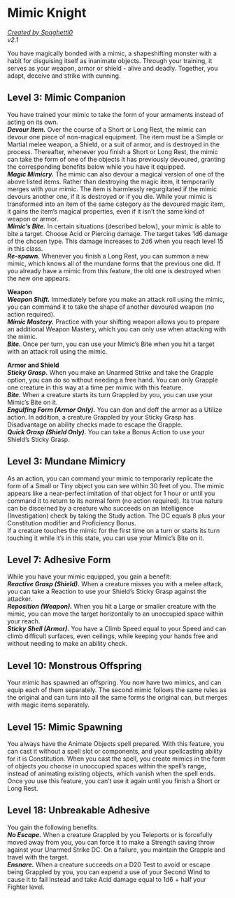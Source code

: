# Mimic Knight
[*Created by Spaghetti0*](https://bio.site/spaghetti0)  
*v2.1*  

You have magically bonded with a mimic, a shapeshifting monster with a habit for disguising itself as inanimate objects. Through your training, it serves as your weapon, armor or shield - alive and deadly. Together, you adapt, deceive and strike with cunning.

## Level 3: Mimic Companion
You have trained your mimic to take the form of your armaments instead of acting on its own.  
***Devour Item.*** Over the course of a Short or Long Rest, the mimic can devour one piece of non-magical equipment. The item must be a Simple or Martial melee weapon, a Shield, or a suit of armor, and is destroyed in the process. Thereafter, whenever you finish a Short or Long Rest, the mimic can take the form of one of the objects it has previously devoured, granting the corresponding benefits below while you have it equipped.  
***Magic Mimicry.*** The mimic can also devour a magical version of one of the above listed items. Rather than destroying the magic item, it temporarily merges with your mimic. The item is harmlessly regurgitated if the mimic devours another one, if it is destroyed or if you die. While your mimic is transformed into an item of the same category as the devoured magic item, it gains the item’s magical properties, even if it isn’t the same kind of weapon or armor.  
***Mimic’s Bite.*** In certain situations (described below), your mimic is able to bite a target. Choose Acid or Piercing damage. The target takes 1d6 damage of the chosen type. This damage increases to 2d6 when you reach level 15 in this class.  
***Re-spawn.*** Whenever you finish a Long Rest, you can summon a new mimic, which knows all of the mundane forms that the previous one did. If you already have a mimic from this feature, the old one is destroyed when the new one appears.

**Weapon**  
***Weapon Shift.*** Immediately before you make an attack roll using the mimic, you can command it to take the shape of another devoured weapon (no action required).  
***Mimic Mastery.*** Practice with your shifting weapon allows you to prepare an additional Weapon Mastery, which you can only use when attacking with the mimic.  
***Bite.*** Once per turn, you can use your Mimic’s Bite when you hit a target with an attack roll using the mimic.

**Armor and Shield**  
***Sticky Grasp.*** When you make an Unarmed Strike and take the Grapple option, you can do so without needing a free hand. You can only Grapple one creature in this way at a time per mimic with this feature.  
***Bite.*** When a creature starts its turn Grappled by you, you can use your Mimic’s Bite on it.  
***Engulfing Form (Armor Only).*** You can don and doff the armor as a Utilize action. In addition, a creature Grappled by your Sticky Grasp has Disadvantage on ability checks made to escape the Grapple.  
***Quick Grasp (Shield Only).*** You can take a Bonus Action to use your Shield’s Sticky Grasp.

## Level 3: Mundane Mimicry
As an action, you can command your mimic to temporarily replicate the form of a Small or Tiny object you can see within 30 feet of you. The mimic appears like a near-perfect imitation of that object for 1 hour or until you command it to return to its normal form (no action required). Its true nature can be discerned by a creature who succeeds on an Intelligence (Investigation) check by taking the Study action. The DC equals 8 plus your Constitution modifier and Proficiency Bonus.  
If a creature touches the mimic for the first time on a turn or starts its turn touching it while it’s in this state, you can use your Mimic’s Bite on it.

## Level 7: Adhesive Form
While you have your mimic equipped, you gain a benefit:  
***Reactive Grasp (Shield).*** When a creature misses you with a melee attack, you can take a Reaction to use your Shield’s Sticky Grasp against the attacker.  
***Reposition (Weapon).*** When you hit a Large or smaller creature with the mimic, you can move the target horizontally to an unoccupied space within your reach.  
***Sticky Shell (Armor).*** You have a Climb Speed equal to your Speed and can climb difficult surfaces, even ceilings, while keeping your hands free and without needing to make an ability check.

## Level 10: Monstrous Offspring
Your mimic has spawned an offspring. You now have two mimics, and can equip each of them separately. The second mimic follows the same rules as the original and can turn into all the same forms the original can, but merges with magic items separately.

## Level 15: Mimic Spawning
You always have the Animate Objects spell prepared. With this feature, you can cast it without a spell slot or components, and your spellcasting ability for it is Constitution. When you cast the spell, you create mimics in the form of objects you choose in unoccupied spaces within the spell’s range, instead of animating existing objects, which vanish when the spell ends.  
Once you use this feature, you can’t use it again until you finish a Short or Long Rest.

## Level 18: Unbreakable Adhesive
You gain the following benefits.  
***No Escape.*** When a creature Grappled by you Teleports or is forcefully moved away from you, you can force it to make a Strength saving throw against your Unarmed Strike DC. On a failure, you maintain the Grapple and travel with the target.  
***Ensnare.*** When a creature succeeds on a D20 Test to avoid or escape being Grappled by you, you can expend a use of your Second Wind to cause it to fail instead and take Acid damage equal to 1d6 + half your Fighter level.